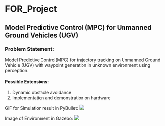 # FOR_Project

## Model Predictive Control (MPC) for Unmanned Ground Vehicles (UGV)

### Problem Statement:
Model Predictive Control(MPC) for trajectory tracking on Unmanned Ground Vehicle (UGV) with waypoint generation in unknown environment using perception. 

#### Possible Extensions:  
1. Dynamic obstacle avoidance
2. Implementation and demonstration on hardware

 GiF for Simulation result in PyBullet: 
![](https://github.com/prakrutk/FOR_Project/blob/Prakrut/Pybullet/Sim.gif)

Image of Environment in Gazebo: 
![](https://github.com/prakrutk/FOR_Project/blob/Prakrut/ROS-Gazebo/Cafe_Husky.jpeg)
